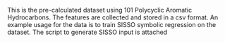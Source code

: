 This is the pre-calculated dataset using 101 Polycyclic Aromatic Hydrocarbons.
The features are collected and stored in a csv format. 
An example usage for the data is to train SISSO symbolic regression on the dataset. The script to generate SISSO input is attached
